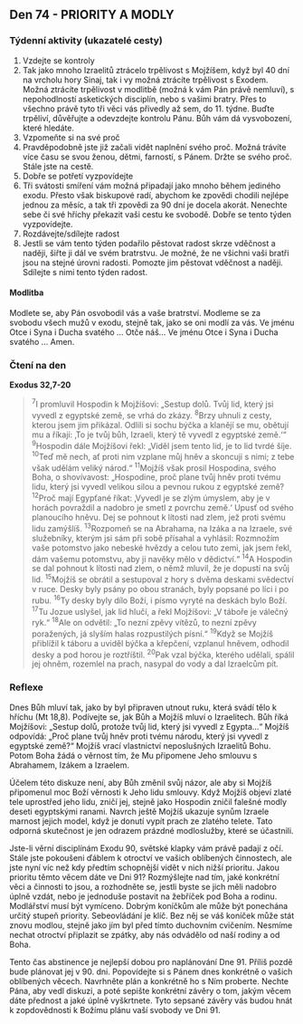 ## Den 74 - PRIORITY A MODLY

### Týdenní aktivity (ukazatelé cesty)

1. Vzdejte se kontroly
1. Tak jako mnoho Izraelitů ztrácelo trpělivost s Mojžíšem, když byl 40 dní na vrcholu hory Sinaj, tak i vy možná ztrácíte trpělivost s Exodem. Možná ztrácíte trpělivost v modlitbě (možná k vám Pán právě nemluví), s nepohodlností asketických disciplín, nebo s vašimi bratry. Přes to všechno právě tyto tři věci vás přivedly až sem, do 11. týdne. Buďte trpěliví, důvěřujte a odevzdejte kontrolu Pánu. Bůh vám dá vysvobození, které hledáte.
1. Vzpomeňte si na své proč
1. Pravděpodobně jste již začali vidět naplnění svého proč. Možná trávíte více času se svou ženou, dětmi, farností, s Pánem. Držte se svého proč. Stále jste na cestě.
1. Dobře se potřetí vyzpovídejte
1. Tři svátosti smíření vám možná připadají jako mnoho během jediného exodu. Přesto však biskupové radí, abychom ke zpovědi chodili nejlépe jednou za měsíc, a tak tři zpovědi za 90 dní je docela akorát. Nenechte sebe či své hříchy překazit vaši cestu ke svobodě. Dobře se tento týden vyzpovídejte.
1. Rozdávejte/sdílejte radost
1. Jestli se vám tento týden podařilo pěstovat radost skrze vděčnost a naději, šiřte ji dál ve svém bratrstvu. Je možné, že ne všichni vaši bratři jsou na stejné úrovni radosti. Pomozte jim pěstovat vděčnost a naději. Sdílejte s nimi tento týden radost.

#### Modlitba

Modlete se, aby Pán osvobodil vás a vaše bratrství.
Modleme se za svobodu všech mužů v exodu, stejně tak, jako se oni modlí za vás.
Ve jménu Otce i Syna i Ducha svatého … Otče náš… Ve jménu Otce i Syna i Ducha svatého … Amen.

### Čtení na den

**Exodus 32,7-20**

> <sup>7</sup>I promluvil Hospodin k Mojžíšovi: „Sestup dolů. Tvůj lid, který jsi vyvedl z egyptské země, se vrhá do zkázy.
> <sup>8</sup>Brzy uhnuli z cesty, kterou jsem jim přikázal. Odlili si sochu býčka a klanějí se mu, obětují mu a říkají: ‚To je tvůj bůh, Izraeli, který tě vyvedl z egyptské země.‘“
> <sup>9</sup>Hospodin dále Mojžíšovi řekl: „Viděl jsem tento lid, je to lid tvrdé šíje.
> <sup>10</sup>Teď mě nech, ať proti nim vzplane můj hněv a skoncuji s nimi; z tebe však udělám veliký národ.“
> <sup>11</sup>Mojžíš však prosil Hospodina, svého Boha, o shovívavost: „Hospodine, proč plane tvůj hněv proti tvému lidu, který jsi vyvedl velikou silou a pevnou rukou z egyptské země?
> <sup>12</sup>Proč mají Egypťané říkat: ‚Vyvedl je se zlým úmyslem, aby je v horách povraždil a nadobro je smetl z povrchu země.‘ Upusť od svého planoucího hněvu. Dej se pohnout k lítosti nad zlem, jež proti svému lidu zamýšlíš.
> <sup>13</sup>Rozpomeň se na Abrahama, na Izáka a na Izraele, své služebníky, kterým jsi sám při sobě přísahal a vyhlásil: Rozmnožím vaše potomstvo jako nebeské hvězdy a celou tuto zemi, jak jsem řekl, dám vašemu potomstvu, aby ji navěky mělo v dědictví.“
> <sup>14</sup>A Hospodin se dal pohnout k lítosti nad zlem, o němž mluvil, že je dopustí na svůj lid.
> <sup>15</sup>Mojžíš se obrátil a sestupoval z hory s dvěma deskami svědectví v ruce. Desky byly psány po obou stranách, byly popsané po líci i po rubu.
> <sup>16</sup>Ty desky byly dílo Boží, i písmo vyryté na deskách bylo Boží.
> <sup>17</sup>Tu Jozue uslyšel, jak lid hlučí, a řekl Mojžíšovi: „V táboře je válečný ryk.“
> <sup>18</sup>Ale on odvětil: „To nezní zpěvy vítězů, to nezní zpěvy poražených, já slyším halas rozpustilých písní.“
> <sup>19</sup>Když se Mojžíš přiblížil k táboru a uviděl býčka a křepčení, vzplanul hněvem, odhodil desky a pod horou je roztříštil.
> <sup>20</sup>Pak vzal býčka, kterého udělali, spálil jej ohněm, rozemlel na prach, nasypal do vody a dal Izraelcům pít.

### Reflexe

Dnes Bůh mluví tak, jako by byl připraven utnout ruku, která svádí tělo k hříchu (Mt 18,8). Podívejte se, jak Bůh a Mojžíš mluví o
Izraelitech. Bůh říká Mojžíšovi: „Sestup dolů, protože tvůj lid, který jsi vyvedl z Egypta…“ Mojžíš odpovídá: „Proč plane tvůj
hněv proti tvému národu, který jsi vyvedl z egyptské země?“ Mojžíš vrací vlastnictví neposlušných Izraelitů Bohu. Potom Boha
žádá o věrnost tím, že Mu připomene Jeho smlouvu s Abrahamem, Izákem a Izraelem.

Účelem této diskuze není, aby Bůh změnil svůj názor, ale aby si Mojžíš připomenul moc Boží věrnosti k Jeho lidu smlouvy. Když
Mojžíš objeví zlaté tele uprostřed jeho lidu, zničí jej, stejně jako Hospodin zničil falešné modly deseti egyptskými ranami. Navrch
ještě Mojžíš ukazuje synům Izraele marnost jejich model, když je donutí vypít prach ze zlatého telete. Tato odporná skutečnost je
jen odrazem prázdné modloslužby, které se účastnili.

Jste-li věrní disciplínám Exodu 90, světské klapky vám právě padají z očí. Stále jste pokoušeni ďáblem k otroctví ve vašich
oblíbených činnostech, ale jste nyní víc než kdy předtím schopnější vidět v nich nižší prioritu. Jakou prioritu těmto věcem dáte ve
Dni 91? Rozmýšlejte nad tím, jaké konkrétní věci a činnosti to jsou, a rozhodněte se, jestli byste se jich měli nadobro úplně vzdát,
nebo je jednoduše postavit na žebříček pod Boha a rodinu. Modlářství musí být vymíceno. Dobrým koníčkům ale může být
ponechána určitý stupeň priority. Sebeovládání je klíč. Bez něj se váš koníček může stát znovu modlou, stejně jako jím byl před
tímto duchovním cvičením. Nesmíme nechat otroctví připlazit se zpátky, aby nás odvádělo od naší rodiny a od Boha.

Tento čas abstinence je nejlepší dobou pro naplánování Dne 91. Příliš pozdě bude plánovat jej v 90. dni. Popovídejte si s Pánem
dnes konkrétně o vašich oblíbených věcech. Navrhněte plán a konkrétně ho s Ním proberte. Nechte Pána, aby vedl diskuzi, a poté
sepište konkrétní závěry o tom, jakým věcem dáte přednost a jaké úplně vyškrtnete. Tyto sepsané závěry vás budou hnát
k zopdovědnosti k Božímu plánu vaší svobody ve Dni 91.
